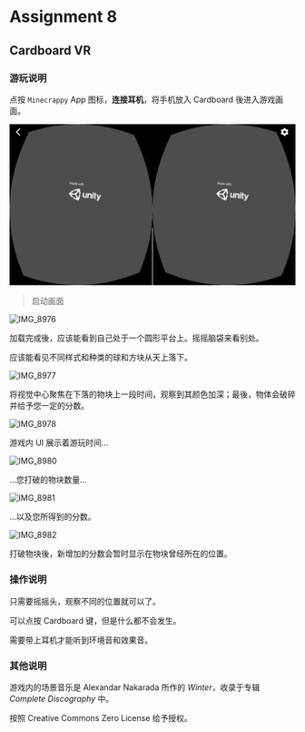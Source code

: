 # Assignment 8

## Cardboard VR

### 游玩说明

点按 `Minecrappy` App 图标，**连接耳机**，将手机放入 Cardboard 後进入游戏画面。

![IMG_8975](Readme.assets/IMG_8975.PNG)

> 启动画面

![IMG_8976](Readme.assets/IMG_8976.PNG)

加载完成後，应该能看到自己处于一个圆形平台上。摇摇脑袋来看别处。

应该能看见不同样式和种类的球和方块从天上落下。

![IMG_8977](Readme.assets/IMG_8977.PNG)

将视觉中心聚焦在下落的物块上一段时间，观察到其颜色加深；最後，物体会破碎并给予您一定的分数。

![IMG_8978](Readme.assets/IMG_8978.PNG)

游戏内 UI 展示着游玩时间…

![IMG_8980](Readme.assets/IMG_8980.PNG)

…您打破的物块数量…

![IMG_8981](Readme.assets/IMG_8981.PNG)

…以及您所得到的分数。

![IMG_8982](Readme.assets/IMG_8982.PNG)

打破物块後，新增加的分数会暂时显示在物块曾经所在的位置。

### 操作说明

只需要摇摇头，观察不同的位置就可以了。

可以点按 Cardboard 键，但是什么都不会发生。

需要带上耳机才能听到环境音和效果音。

### 其他说明

游戏内的场景音乐是 Alexandar Nakarada 所作的 *Winter*，收录于专辑 *Complete Discography* 中。

按照 Creative Commons Zero License 给予授权。

